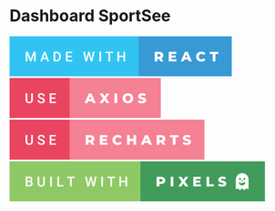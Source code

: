 # Dashboard SportSee
<p><img src='./frontend/src/assets/svg/made-with-react.svg' /> <img src='./frontend/src/assets/svg/use-axios.svg' /> <img src='./frontend/src/assets/svg/use-recharts.svg' /> <img src='./frontend/src/assets/svg/built-with-pixels.svg' /> </p> 

